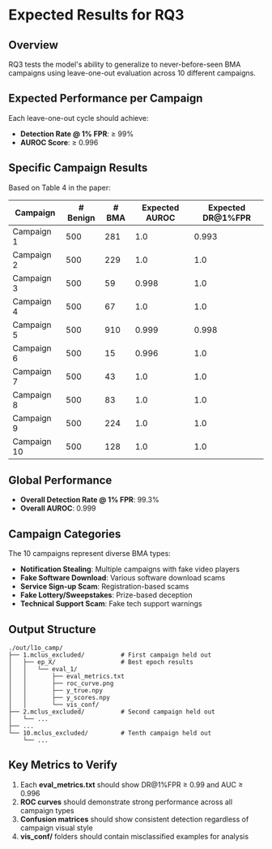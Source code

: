 # Expected Results for RQ3

## Overview

RQ3 tests the model's ability to generalize to never-before-seen BMA campaigns using leave-one-out evaluation across 10 different campaigns.

## Expected Performance per Campaign

Each leave-one-out cycle should achieve:

- **Detection Rate @ 1% FPR**: ≥ 99%
- **AUROC Score**: ≥ 0.996

## Specific Campaign Results

Based on Table 4 in the paper:

| Campaign    | # Benign | # BMA | Expected AUROC | Expected DR@1%FPR |
| ----------- | -------- | ----- | -------------- | ----------------- |
| Campaign 1  | 500      | 281   | 1.0            | 0.993             |
| Campaign 2  | 500      | 229   | 1.0            | 1.0               |
| Campaign 3  | 500      | 59    | 0.998          | 1.0               |
| Campaign 4  | 500      | 67    | 1.0            | 1.0               |
| Campaign 5  | 500      | 910   | 0.999          | 0.998             |
| Campaign 6  | 500      | 15    | 0.996          | 1.0               |
| Campaign 7  | 500      | 43    | 1.0            | 1.0               |
| Campaign 8  | 500      | 83    | 1.0            | 1.0               |
| Campaign 9  | 500      | 224   | 1.0            | 1.0               |
| Campaign 10 | 500      | 128   | 1.0            | 1.0               |

## Global Performance

- **Overall Detection Rate @ 1% FPR**: 99.3%
- **Overall AUROC**: 0.999

## Campaign Categories

The 10 campaigns represent diverse BMA types:

- **Notification Stealing**: Multiple campaigns with fake video players
- **Fake Software Download**: Various software download scams
- **Service Sign-up Scam**: Registration-based scams
- **Fake Lottery/Sweepstakes**: Prize-based deception
- **Technical Support Scam**: Fake tech support warnings

## Output Structure

```
./out/l1o_camp/
├── 1.mclus_excluded/          # First campaign held out
│   ├── ep_X/                  # Best epoch results
│   │   └── eval_1/
│   │       ├── eval_metrics.txt
│   │       ├── roc_curve.png
│   │       ├── y_true.npy
│   │       ├── y_scores.npy
│   │       └── vis_conf/
├── 2.mclus_excluded/          # Second campaign held out
│   └── ...
├── ...
└── 10.mclus_excluded/         # Tenth campaign held out
    └── ...
```

## Key Metrics to Verify

1. Each **eval_metrics.txt** should show DR@1%FPR ≥ 0.99 and AUC ≥ 0.996
2. **ROC curves** should demonstrate strong performance across all campaign types
3. **Confusion matrices** should show consistent detection regardless of campaign visual style
4. **vis_conf/** folders should contain misclassified examples for analysis
